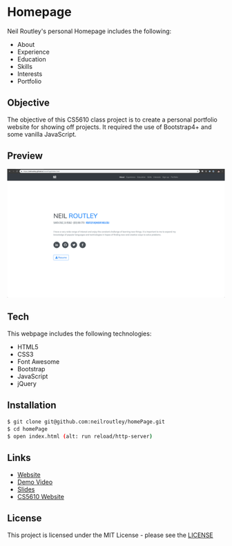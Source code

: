 # Homepage
Neil Routley's personal Homepage includes the following:
- About
- Experience
- Education
- Skills
- Interests
- Portfolio

## Objective
The objective of this CS5610 class project is to create a personal portfolio website for showing off projects. It required the use of Bootstrap4+ and some vanilla JavaScript.

## Preview
![image](images/siteScreenShot.jpg)


## Tech
This webpage includes the following technologies:

* HTML5
* CSS3
* Font Awesome
* Bootstrap
* JavaScript
* jQuery


## Installation
```sh
$ git clone git@github.com:neilroutley/homePage.git
$ cd homePage
$ open index.html (alt: run reload/http-server)
```


## Links
- [Website](https://neilroutley.github.io/homePage/)
- [Demo Video](https://www.youtube.com/watch?v=eTffFcDAizA&feature=youtu.be)
- [Slides](https://docs.google.com/presentation/d/18qnaEKQv-kSD2iBQMQuZlf1H8NPNmZOgmV8cgIPBTrs/edit?usp=sharing)
- [CS5610 Website](http://johnguerra.co/classes/webDevelopment_spring_2019/)


## License
This project is licensed under the MIT License - please see the [LICENSE](LICENSE)
